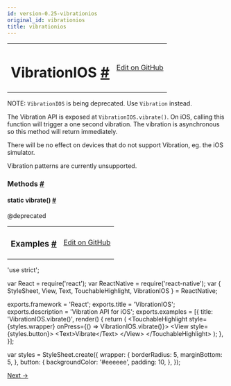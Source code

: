 ```yaml
---
id: version-0.25-vibrationios
original_id: vibrationios
title: vibrationios
---
```

<a id="content"></a><table width="100%"><tbody><tr><td><h1><a class="anchor" name="vibrationios"></a>VibrationIOS <a class="hash-link" href="docs/vibrationios.html#vibrationios">#</a></h1></td><td style="text-align:right;"><a target="_blank" href="https://github.com/facebook/react-native/blob/master/Libraries/Vibration/VibrationIOS.ios.js">Edit on GitHub</a></td></tr></tbody></table><div><div><p>NOTE: <code>VibrationIOS</code> is being deprecated. Use <code>Vibration</code> instead.</p><p>The Vibration API is exposed at <code>VibrationIOS.vibrate()</code>. On iOS, calling this
function will trigger a one second vibration. The vibration is asynchronous
so this method will return immediately.</p><p>There will be no effect on devices that do not support Vibration, eg. the iOS
simulator.</p><p>Vibration patterns are currently unsupported.</p></div><span><h3><a class="anchor" name="methods"></a>Methods <a class="hash-link" href="docs/vibrationios.html#methods">#</a></h3><div class="props"><div class="prop"><h4 class="propTitle"><a class="anchor" name="vibrate"></a><span class="propType">static </span>vibrate<span class="propType">()</span> <a class="hash-link" href="docs/vibrationios.html#vibrate">#</a></h4><div><p>@deprecated</p></div></div></div></span></div><div><table width="100%"><tbody><tr><td><h3><a class="anchor" name="examples"></a>Examples <a class="hash-link" href="docs/vibrationios.html#examples">#</a></h3></td><td style="text-align:right;"><a target="_blank" href="https://github.com/facebook/react-native/blob/master/Examples/UIExplorer/VibrationIOSExample.js">Edit on GitHub</a></td></tr></tbody></table><div class="prism language-javascript"><span class="token string">'use strict'</span><span class="token punctuation">;</span>

<span class="token keyword">var</span> React <span class="token operator">=</span> <span class="token function">require<span class="token punctuation">(</span></span><span class="token string">'react'</span><span class="token punctuation">)</span><span class="token punctuation">;</span>
<span class="token keyword">var</span> ReactNative <span class="token operator">=</span> <span class="token function">require<span class="token punctuation">(</span></span><span class="token string">'react-native'</span><span class="token punctuation">)</span><span class="token punctuation">;</span>
<span class="token keyword">var</span> <span class="token punctuation">{</span>
  StyleSheet<span class="token punctuation">,</span>
  View<span class="token punctuation">,</span>
  Text<span class="token punctuation">,</span>
  TouchableHighlight<span class="token punctuation">,</span>
  VibrationIOS
<span class="token punctuation">}</span> <span class="token operator">=</span> ReactNative<span class="token punctuation">;</span>

exports<span class="token punctuation">.</span>framework <span class="token operator">=</span> <span class="token string">'React'</span><span class="token punctuation">;</span>
exports<span class="token punctuation">.</span>title <span class="token operator">=</span> <span class="token string">'VibrationIOS'</span><span class="token punctuation">;</span>
exports<span class="token punctuation">.</span>description <span class="token operator">=</span> <span class="token string">'Vibration API for iOS'</span><span class="token punctuation">;</span>
exports<span class="token punctuation">.</span>examples <span class="token operator">=</span> <span class="token punctuation">[</span><span class="token punctuation">{</span>
  title<span class="token punctuation">:</span> <span class="token string">'VibrationIOS.vibrate()'</span><span class="token punctuation">,</span>
  <span class="token function">render<span class="token punctuation">(</span></span><span class="token punctuation">)</span> <span class="token punctuation">{</span>
    <span class="token keyword">return</span> <span class="token punctuation">(</span>
      &lt;TouchableHighlight
        style<span class="token operator">=</span><span class="token punctuation">{</span>styles<span class="token punctuation">.</span>wrapper<span class="token punctuation">}</span>
        onPress<span class="token operator">=</span><span class="token punctuation">{</span><span class="token punctuation">(</span><span class="token punctuation">)</span> <span class="token operator">=</span><span class="token operator">&gt;</span> VibrationIOS<span class="token punctuation">.</span><span class="token function">vibrate<span class="token punctuation">(</span></span><span class="token punctuation">)</span><span class="token punctuation">}</span><span class="token operator">&gt;</span>
        &lt;View style<span class="token operator">=</span><span class="token punctuation">{</span>styles<span class="token punctuation">.</span>button<span class="token punctuation">}</span><span class="token operator">&gt;</span>
          &lt;Text<span class="token operator">&gt;</span>Vibrate&lt;<span class="token operator">/</span>Text<span class="token operator">&gt;</span>
        &lt;<span class="token operator">/</span>View<span class="token operator">&gt;</span>
      &lt;<span class="token operator">/</span>TouchableHighlight<span class="token operator">&gt;</span>
    <span class="token punctuation">)</span><span class="token punctuation">;</span>
  <span class="token punctuation">}</span><span class="token punctuation">,</span>
<span class="token punctuation">}</span><span class="token punctuation">]</span><span class="token punctuation">;</span>

<span class="token keyword">var</span> styles <span class="token operator">=</span> StyleSheet<span class="token punctuation">.</span><span class="token function">create<span class="token punctuation">(</span></span><span class="token punctuation">{</span>
  wrapper<span class="token punctuation">:</span> <span class="token punctuation">{</span>
    borderRadius<span class="token punctuation">:</span> <span class="token number">5</span><span class="token punctuation">,</span>
    marginBottom<span class="token punctuation">:</span> <span class="token number">5</span><span class="token punctuation">,</span>
  <span class="token punctuation">}</span><span class="token punctuation">,</span>
  button<span class="token punctuation">:</span> <span class="token punctuation">{</span>
    backgroundColor<span class="token punctuation">:</span> <span class="token string">'#eeeeee'</span><span class="token punctuation">,</span>
    padding<span class="token punctuation">:</span> <span class="token number">10</span><span class="token punctuation">,</span>
  <span class="token punctuation">}</span><span class="token punctuation">,</span>
<span class="token punctuation">}</span><span class="token punctuation">)</span><span class="token punctuation">;</span></div></div><div class="docs-prevnext"><a class="docs-next" href="docs/vibration.html#content">Next →</a></div>